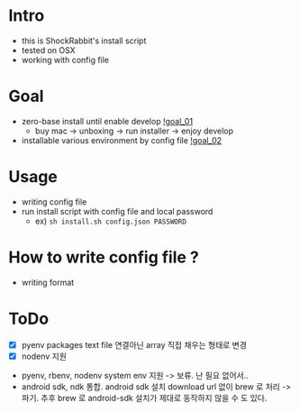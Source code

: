 # Intro
- this is ShockRabbit's install script
- tested on OSX
- working with config file

# Goal
- zero-base install until enable develop
[!goal_01](./readme_img/goal_01.png)
    - buy mac -> unboxing -> run installer -> enjoy develop
- installable various environment by config file
[!goal_02](./readme_img/goal_02.png)

# Usage
- writing config file
- run install script with config file and local password
    - ex) ``sh install.sh config.json PASSWORD``

# How to write config file ?
- writing format


# ToDo
- [X] pyenv packages text file 연결아닌 array 직접 채우는 형태로 변경
- [X] nodenv 지원
- pyenv, rbenv, nodenv system env 지원 -> 보류. 난 필요 없어서..
- android sdk, ndk 통합. android sdk 설치 download url 없이 brew 로 처리 -> 파기. 추후 brew 로 android-sdk 설치가 제대로 동작하지 않을 수 도 있다.
